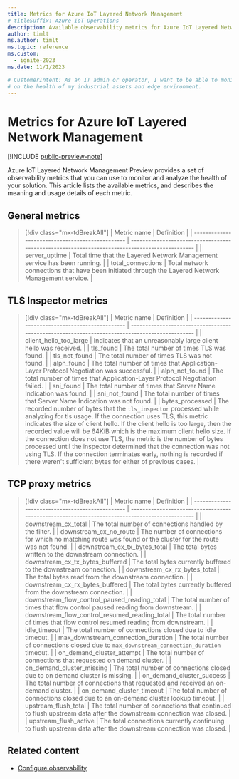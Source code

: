 ```yaml
---
title: Metrics for Azure IoT Layered Network Management
# titleSuffix: Azure IoT Operations
description: Available observability metrics for Azure IoT Layered Network Management to monitor the health and performance of your solution.
author: timlt
ms.author: timlt
ms.topic: reference
ms.custom:
  - ignite-2023
ms.date: 11/1/2023

# CustomerIntent: As an IT admin or operator, I want to be able to monitor and visualize data
# on the health of my industrial assets and edge environment.
---
```


# Metrics for Azure IoT Layered Network Management

[!INCLUDE [public-preview-note](../includes/public-preview-note.md)]

Azure IoT Layered Network Management Preview provides a set of observability metrics that you can use to monitor and analyze the health of your solution.  This article lists the available metrics, and describes the meaning and usage details of each metric. 

## General metrics

> [!div class="mx-tdBreakAll"]
> | Metric name                                      | Definition                                                                                     | 
> | ------------------------------------------------ | ---------------------------------------------------------------------------------------------- |
> | server_uptime | Total time that the Layered Network Management service has been running. |
> | total_connections | Total network connections that have been initiated through the Layered Network Management service.  |

## TLS Inspector metrics

> [!div class="mx-tdBreakAll"]
> | Metric name                                      | Definition                                                                                     | 
> | ------------------------------------------------ | ---------------------------------------------------------------------------------------------- |
> | client_hello_too_large | Indicates that an unreasonably large client hello was received. |
> | tls_found | The total number of times TLS was found. |
> | tls_not_found | The total number of times TLS was not found. |
> | alpn_found | The total number of times that Application-Layer Protocol Negotiation was successful. |
> | alpn_not_found | The total number of times that Application-Layer Protocol Negotiation failed. |
> | sni_found | The total number of times that Server Name Indication was found. |
> | sni_not_found | The total number of times that Server Name Indication was not found. |
> | bytes_processed | The recorded number of bytes that the `tls_inspector` processed while analyzing for tls usage. If the connection uses TLS, this metric indicates the size of client hello. If the client hello is too large, then the recorded value will be 64KiB which is the maximum client hello size. If the connection does not use TLS, the metric is the number of bytes processed until the inspector determined that the connection was not using TLS. If the connection terminates early, nothing is recorded if there weren't sufficient bytes for either of previous cases. |

## TCP proxy metrics

> [!div class="mx-tdBreakAll"]
> | Metric name                                      | Definition                                                                                     | 
> | ------------------------------------------------ | ---------------------------------------------------------------------------------------------- |
> | downstream_cx_total | The total number of connections handled by the filter. |
> | downstream_cx_no_route | The number of connections for which no matching route was found or the cluster for the route was not found. |
> | downstream_cx_tx_bytes_total | The total bytes written to the downstream connection. |
> | downstream_cx_tx_bytes_buffered | The total bytes currently buffered to the downstream connection. |
> | downstream_cx_rx_bytes_total | The total bytes read from the downstream connection. |
> | downstream_cx_rx_bytes_buffered | The total bytes currently buffered from the downstream connection. |
> | downstream_flow_control_paused_reading_total | The total number of times that flow control paused reading from downstream. |
> | downstream_flow_control_resumed_reading_total | The total number of times that flow control resumed reading from downstream. |
> | idle_timeout | The total number of connections closed due to idle timeout. |
> | max_downstream_connection_duration | The total number of connections closed due to `max_downstream_connection_duration` timeout. |
> | on_demand_cluster_attempt | The total number of connections that requested on demand cluster. |
> | on_demand_cluster_missing | The total number of connections closed due to on demand cluster is missing. |
> | on_demand_cluster_success | The total number of connections that requested and received an on-demand cluster. |
> | on_demand_cluster_timeout | The total number of connections closed due to an on-demand cluster lookup timeout. |
> | upstream_flush_total | The total number of connections that continued to flush upstream data after the downstream connection was closed. |
> | upstream_flush_active | The total connections currently continuing to flush upstream data after the downstream connection was closed. |


## Related content

- [Configure observability](../monitor/howto-configure-observability.md)
